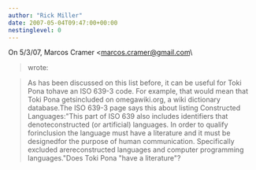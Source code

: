 ```yaml
---
author: "Rick Miller"
date: 2007-05-04T09:47:00+00:00
nestinglevel: 0
---
```

On 5/3/07, Marcos Cramer <[marcos.cramer@gmail.com](mailto://marcos.cramer@gmail.com)\
> wrote:

> As has been discussed on this list before, it can be useful for Toki Pona tohave an ISO 639-3 code. For example, that would mean that Toki Pona getsincluded on omegawiki.org, a wiki dictionary database.The ISO 639-3 page says this about listing Constructed Languages:"This part of ISO 639 also includes identifiers that denoteconstructed (or artificial) languages. In order to qualify forinclusion the language must have a literature and it must be designedfor the purpose of human communication. Specifically excluded arereconstructed languages and computer programming languages."Does Toki Pona "have a literature"?